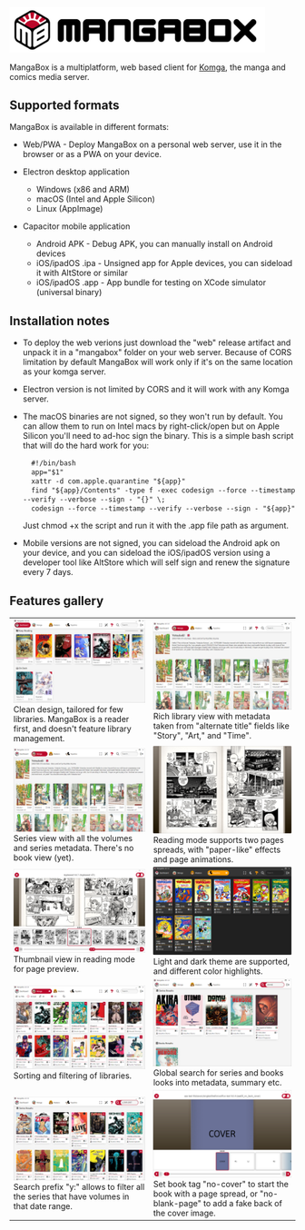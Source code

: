 <picture><img alt="MangaBox Logo" src="logo/mangabox-logo-new-with-name.svg" width=450px></picture>

MangaBox is a multiplatform, web based client for <a href="https://komga.org">Komga</a>, the manga and comics media server.		

## Supported formats

MangaBox is available in different formats:
- Web/PWA - Deploy MangaBox on a personal web server, use it in the browser or as a PWA on your device.

- Electron desktop application
	- Windows (x86 and ARM)
	- macOS (Intel and Apple Silicon)
	- Linux (AppImage)

- Capacitor mobile application
	- Android APK - Debug APK, you can manually install on Android devices
	- iOS/ipadOS .ipa - Unsigned app for Apple devices, you can sideload it with AltStore or similar
	- iOS/ipadOS .app - App bundle for testing on XCode simulator (universal binary)

## Installation notes

- To deploy the web verions just download the "web" release artifact and unpack it in a "mangabox" folder on your web server. Because of CORS limitation by default MangaBox will work only if it's on the same location as your komga server.

- Electron version is not limited by CORS and it will work with any Komga server.

- The macOS binaries are not signed, so they won't run by default. You can allow them to run on Intel macs by right-click/open but on Apple Silicon you'll need to ad-hoc sign the binary. This is a simple bash script that will do the hard work for you:

		#!/bin/bash
		app="$1"
		xattr -d com.apple.quarantine "${app}"
		find "${app}/Contents" -type f -exec codesign --force --timestamp --verify --verbose --sign - "{}" \;
		codesign --force --timestamp --verify --verbose --sign - "${app}"
				
	Just chmod +x the script and run it with the .app file path as argument.

- Mobile versions are not signed, you can sideload the Android apk on your device, and you can sideload the iOS/ipadOS version using a developer tool like AltStore which will self sign and renew the signature every 7 days.

## Features gallery
<table>
<tr>
	<td>
		<img alt="Dashboard view" src="docs/pics/dashboard.png" width=300px><br>
		Clean design, tailored for few libraries. MangaBox is a reader first, and doesn't feature library management.
	</td>
	<td>
		<img alt="Series view" src="docs/pics/series.png" width=300px><br>
		Rich library view with metadata taken from "alternate title" fields like "Story", "Art," and "Time".
	</td>
</tr>
<tr>
	<td>
		<img alt="Series view" src="docs/pics/series.png" width=450px><br>
		Series view with all the volumes and series metadata. There's no book view (yet).
	</td>
	<td>
		<img alt="Reading mode" src="docs/pics/reader.png" width=450px><br>
		Reading mode supports two pages spreads, with "paper-like" effects and page animations.
	</td>
</tr>
	<td>
		<img alt="Reading thumbnails" src="docs/pics/thumbnails.png" width=450px><br>
		Thumbnail view in reading mode for page preview.
	</td>
	<td>
		<img alt="Light/dark mode" src="docs/pics/darktheme.png" width=450px><br>
		Light and dark theme are supported, and different color highlights.
	</td>
</tr>
	<td>
		<img alt="Library filter" src="docs/pics/filter.png" width=450px><br>
		Sorting and filtering of libraries.
	</td>
	<td>
		<img alt="Series search" src="docs/pics/search.png" width=450px><br>
		Global search for series and books looks into metadata, summary etc.
	</td>
</tr>
	<td>
		<img alt="Series search" src="docs/pics/yearsearch.png" width=450px><br>
		Search prefix "y:" allows to filter all the series that have volumes in that date range.
	</td>
	<td>
		<img alt="Series search" src="docs/pics/addblank.png" width=450px><br>
		Set book tag "no-cover" to start the book with a page spread, or "no-blank-page" to add a fake back of the cover image.
	</td>
</tr>
</table>
